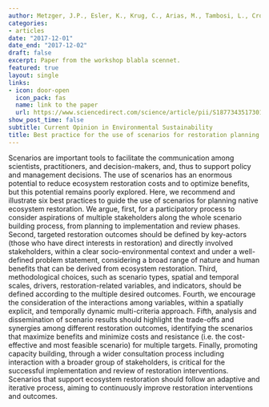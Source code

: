 ```yaml
---
author: Metzger, J.P., Esler, K., Krug, C., Arias, M., Tambosi, L., Crouzeilles, R., Acosta, A.L., Brancalion, P.H., d’Albertas, F., et al.
categories:
- articles
date: "2017-12-01"
date_end: "2017-12-02"
draft: false
excerpt: Paper from the workshop blabla scennet.
featured: true
layout: single
links:
- icon: door-open
  icon_pack: fas
  name: link to the paper
  url: https://www.sciencedirect.com/science/article/pii/S187734351730146X
show_post_time: false
subtitle: Current Opinion in Environmental Sustainability
title: Best practice for the use of scenarios for restoration planning
---
```

Scenarios are important tools to facilitate the communication among scientists, practitioners, and decision-makers, and, thus to support policy and management decisions. The use of scenarios has an enormous potential to reduce ecosystem restoration costs and to optimize benefits, but this potential remains poorly explored. Here, we recommend and illustrate six best practices to guide the use of scenarios for planning native ecosystem restoration. We argue, first, for a participatory process to consider aspirations of multiple stakeholders along the whole scenario building process, from planning to implementation and review phases. Second, targeted restoration outcomes should be defined by key-actors (those who have direct interests in restoration) and directly involved stakeholders, within a clear socio-environmental context and under a well-defined problem statement, considering a broad range of nature and human benefits that can be derived from ecosystem restoration. Third, methodological choices, such as scenario types, spatial and temporal scales, drivers, restoration-related variables, and indicators, should be defined according to the multiple desired outcomes. Fourth, we encourage the consideration of the interactions among variables, within a spatially explicit, and temporally dynamic multi-criteria approach. Fifth, analysis and dissemination of scenario results should highlight the trade-offs and synergies among different restoration outcomes, identifying the scenarios that maximize benefits and minimize costs and resistance (i.e. the cost-effective and most feasible scenario) for multiple targets. Finally, promoting capacity building, through a wider consultation process including interaction with a broader group of stakeholders, is critical for the successful implementation and review of restoration interventions. Scenarios that support ecosystem restoration should follow an adaptive and iterative process, aiming to continuously improve restoration interventions and outcomes.